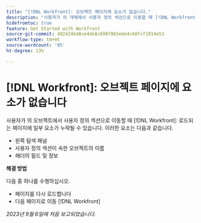 ```yaml
---
title: "[!DNL Workfront]: 오브젝트 페이지에 요소가 없습니다."
description: "사용자가 의 개체에서 사용자 정의 섹션으로 이동할 때 [!DNL Workfront]: 로드되는 페이지에 일부 요소가 누락될 수 있습니다."
hidefromtoc: true
feature: Get Started with Workfront
source-git-commit: 402424b48ce4de8c6907803ede4c60fcf1014e53
workflow-type: tm+mt
source-wordcount: '95'
ht-degree: 13%

---
```



# [!DNL Workfront]: 오브젝트 페이지에 요소가 없습니다

사용자가 의 오브젝트에서 사용자 정의 섹션으로 이동할 때 [!DNL Workfront]: 로드되는 페이지에 일부 요소가 누락될 수 있습니다. 이러한 요소는 다음과 같습니다.

* 왼쪽 탐색 패널
* 사용자 정의 섹션이 속한 오브젝트의 이름
* 헤더의 필드 및 정보

**해결 방법**

다음 중 하나를 수행하십시오.

* 페이지를 다시 로드합니다
* 다음 페이지로 이동 [!DNL Workfront]

_2023년 9월 6일에 처음 보고되었습니다._

